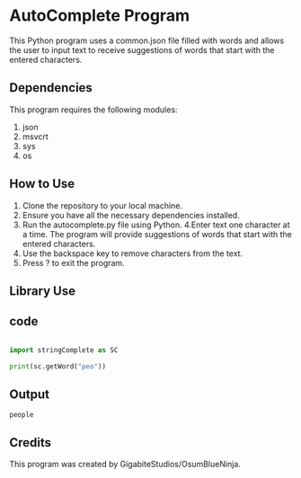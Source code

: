 # AutoComplete Program
This Python program uses a common.json file filled with words and allows the user to input text to receive suggestions of words that start with the entered characters.

## Dependencies
This program requires the following modules:

1. json
2. msvcrt
3. sys
4. os
## How to Use
1. Clone the repository to your local machine.
2. Ensure you have all the necessary dependencies installed.
3. Run the autocomplete.py file using Python.
4.Enter text one character at a time. The program will provide suggestions of words that start with the entered characters.
5. Use the backspace key to remove characters from the text.
6. Press ? to exit the program.

## Library Use

## code

```python

import stringComplete as SC

print(sc.getWord("peo"))

```
## Output

```
people
```




## Credits
This program was created by GigabiteStudios/OsumBlueNinja.
